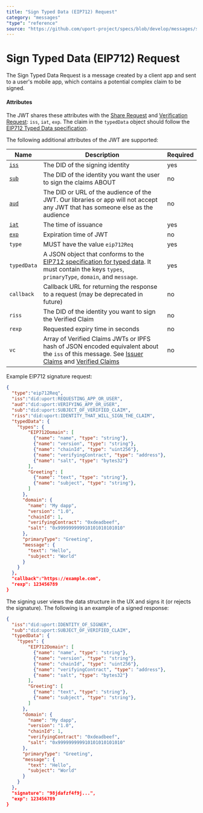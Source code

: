```yaml
---
title: "Sign Typed Data (EIP712) Request"
category: "messages"
"type": "reference"
source: "https://github.com/uport-project/specs/blob/develop/messages/signtypeddata.md"
---
```


# Sign Typed Data (EIP712) Request

The Sign Typed Data Request is a message created by a client app and sent to a user's mobile app, which contains a potential complex claim to be signed. 


#### Attributes

The JWT shares these attributes with the [Share Request](sharereq.md) and [Verification Request](verificationreq.md): `iss`, `iat`, `exp`. The claim in the `typedData` object should follow the [EIP712 Typed Data specification](https://eips.ethereum.org/EIPS/eip-712).

The following additional attributes of the JWT are supported:

Name | Description | Required
---- | ----------- | --------
[`iss`](https://tools.ietf.org/html/rfc7519#section-4.1.1) | The DID of the signing identity| yes
[`sub`](https://tools.ietf.org/html/rfc7519#section-4.1.2) | The DID of the identity you want the user to sign the claims ABOUT | no
[`aud`](https://tools.ietf.org/html/rfc7519#section-4.1.3) | The DID or URL of the audience of the JWT. Our libraries or app will not accept any JWT that has someone else as the audience| no
[`iat`](https://tools.ietf.org/html/rfc7519#section-4.1.6) | The time of issuance | yes
[`exp`](https://tools.ietf.org/html/rfc7519#section-4.1.4) | Expiration time of JWT | no
`type` | MUST have the value `eip712Req` | yes
`typedData` | A JSON object that conforms to the [EIP712 specification for typed data](https://eips.ethereum.org/EIPS/eip-712). It must contain the keys `types`, `primaryType`, `domain`, and `message`. | yes
`callback` | Callback URL for returning the response to a request (may be deprecated in future) | no
`riss` | The DID of the identity you want to sign the Verified Claim | no
`rexp` | Requested expiry time in seconds | no
`vc` | Array of Verified Claims JWTs or IPFS hash of JSON encoded equivalent about the `iss` of this message. See [Issuer Claims](/messages/claims.md) and [Verified Claims](/messages/verification.md) | no


Example EIP712 signature request:

```json
{
  "type":"eip712Req",
  "iss":"did:uport:REQUESTING_APP_OR_USER",
  "aud":"did:uport:VERIFYING_APP_OR_USER",
  "sub":"did:uport:SUBJECT_OF_VERIFIED_CLAIM",
  "riss":"did:uport:IDENTITY_THAT_WILL_SIGN_THE_CLAIM",
  "typedData": {
    "types": {
        "EIP712Domain": [
          {"name": "name", "type": "string"},
          {"name": "version", "type": "string"},
          {"name": "chainId", "type": "uint256"},
          {"name": "verifyingContract", "type": "address"},
          {"name": "salt", "type": "bytes32"}
        ],
        "Greeting": [
          {"name": "text", "type": "string"},
          {"name": "subject", "type": "string"},
        ]
      },
      "domain": {
        "name": "My dapp", 
        "version": "1.0", 
        "chainId": 1, 
        "verifyingContract": "0xdeadbeef",
        "salt": "0x999999999910101010101010"
      },
      "primaryType": "Greeting",
      "message": {
        "text": "Hello",
        "subject": "World"
      }
    }
  },
  "callback":"https://example.com",
  "rexp": 123456789
}
```

The signing user views the data structure in the UX and signs it (or rejects the signature). The following is an example of a signed response:

```json
{
  "iss":"did:uport:IDENTITY_OF_SIGNER",
  "sub":"did:uport:SUBJECT_OF_VERIFIED_CLAIM",
  "typedData": {
    "types": {
        "EIP712Domain": [
          {"name": "name", "type": "string"},
          {"name": "version", "type": "string"},
          {"name": "chainId", "type": "uint256"},
          {"name": "verifyingContract", "type": "address"},
          {"name": "salt", "type": "bytes32"}
        ],
        "Greeting": [
          {"name": "text", "type": "string"},
          {"name": "subject", "type": "string"},
        ]
      },
      "domain": {
        "name": "My dapp", 
        "version": "1.0", 
        "chainId": 1, 
        "verifyingContract": "0xdeadbeef",
        "salt": "0x999999999910101010101010"
      },
      "primaryType": "Greeting",
      "message": {
        "text": "Hello",
        "subject": "World"
      }
    }
  },
  "signature": "98jdafzf4f9j...",
  "exp": 123456789
}
```
